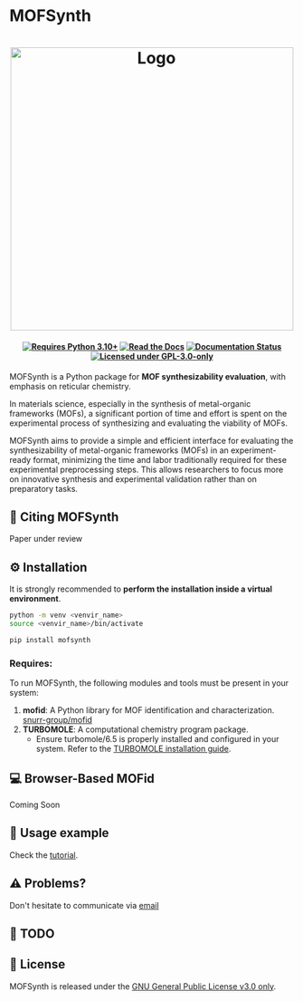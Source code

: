 # MOFSynth
<h1 align="center">
  <img alt="Logo" src="https://raw.githubusercontent.com/livaschar/mofsynth/main/docs/source/images/final_grey-removebg-preview.png" style="width: 500px;"/>
</h1>


<h4 align="center">

[![Requires Python 3.10+](https://img.shields.io/badge/Python-3.10%2B-blue?logo=python&logoColor=yellow&label=Python&labelColor=black&color=blue)](https://www.python.org/downloads/)
[![Read the Docs](https://img.shields.io/badge/stable-green?logo=readthedocs&logoColor=blue&label=Read%20the%20Docs&labelColor=black)](https://mofsynth.readthedocs.io)
[![Documentation Status](https://readthedocs.org/projects/mofsynth/badge/?version=latest)](https://mofsynth.readthedocs.io/en/latest/?badge=latest)
[![Licensed under GPL-3.0-only](https://img.shields.io/badge/GPL--3.0--only-gold?label=License&labelColor=black)](https://spdx.org/licenses/GPL-3.0-only.html)

</h4>

MOFSynth is a Python package for **MOF synthesizability evaluation**, with
emphasis on reticular chemistry.

In materials science, especially in the synthesis of metal-organic frameworks (MOFs),
a significant portion of time and effort is spent on the experimental process of synthesizing
and evaluating the viability of MOFs.

MOFSynth aims to provide a simple and efficient interface for evaluating
the synthesizability of metal-organic frameworks (MOFs) in an experiment-ready format,
minimizing the time and labor traditionally required for these experimental preprocessing steps.
This allows researchers to focus more on innovative synthesis and experimental validation
rather than on preparatory tasks.

## 📰 Citing MOFSynth
Paper under review

## ⚙️  Installation
It is strongly recommended to **perform the installation inside a virtual environment**.

```sh
python -m venv <venvir_name>
source <venvir_name>/bin/activate
```
```sh
pip install mofsynth
```

### Requires:
To run MOFSynth, the following modules and tools must be present in your system:
1. **mofid**: A Python library for MOF identification and characterization. [snurr-group/mofid ](https://github.com/snurr-group/mofid)
2. **TURBOMOLE**: A computational chemistry program package.
   - Ensure turbomole/6.5 is properly installed and configured in your system. Refer to the [TURBOMOLE installation guide](https://www.turbomole.org/).
   

## 💻 Browser-Based MOFid
Coming Soon

## 📖 Usage example
Check the [tutorial]().

## :warning: Problems?
Don't hesitate to communicate via [email](mailto:chemp1167@edu.chemistry.uoc.gr)

## 📇 TODO


## 📑 License
MOFSynth is released under the [GNU General Public License v3.0 only](https://spdx.org/licenses/GPL-3.0-only.html).

